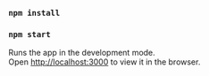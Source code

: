 
### `npm install`

### `npm start`

Runs the app in the development mode.\
Open [http://localhost:3000](http://localhost:3000) to view it in the browser.

